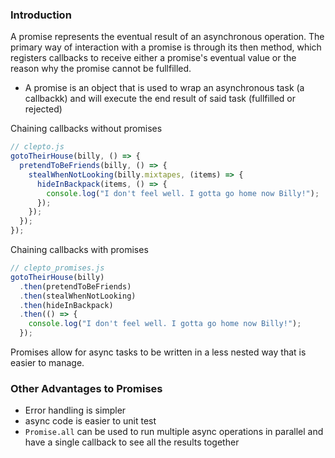 ### Introduction

A promise represents the eventual result of an asynchronous operation. The primary way of interaction with a promise is through its then method, which registers callbacks to receive either a promise's eventual value or the reason why the promise cannot be fullfilled.

* A promise is an object that is used to wrap an asynchronous task (a callbackk) and will execute the end result of said task (fullfilled or rejected)

Chaining callbacks without promises

```js
// clepto.js
gotoTheirHouse(billy, () => {
  pretendToBeFriends(billy, () => {
    stealWhenNotLooking(billy.mixtapes, (items) => {
      hideInBackpack(items, () => {
        console.log("I don't feel well. I gotta go home now Billy!");
      });
    });
  });
});
```

Chaining callbacks with promises

```js
// clepto_promises.js
gotoTheirHouse(billy)
  .then(pretendToBeFriends)
  .then(stealWhenNotLooking)
  .then(hideInBackpack)
  .then(() => {
    console.log("I don't feel well. I gotta go home now Billy!");
  });
```

Promises allow for async tasks to be written in a less nested way that is easier to manage.

### Other Advantages to Promises

* Error handling is simpler
* async code is easier to unit test
* `Promise.all` can be used to run multiple async operations in parallel and have a single callback to see all the results together